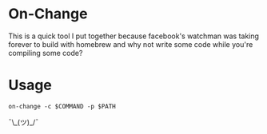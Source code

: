 # On-Change

This is a quick tool I put together because facebook's watchman was taking forever
to build with homebrew and why not write some code while you're compiling some code?

# Usage

`on-change -c $COMMAND -p $PATH`

¯\\\_(ツ)_/¯
